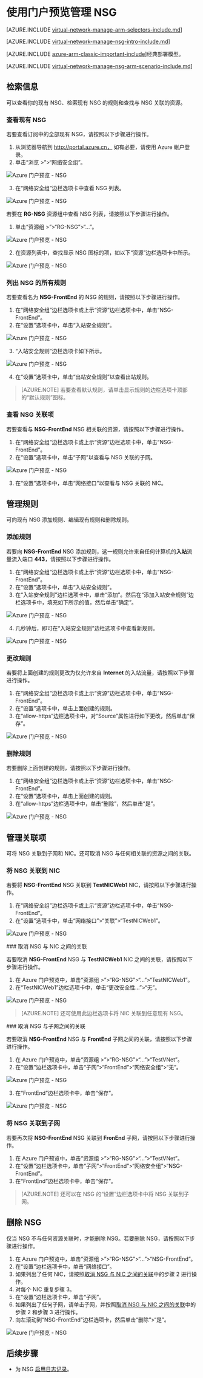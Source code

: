 <!-- ARM: tested -->

<properties 
   pageTitle="在 Resource Manager 中使用门户预览管理 NSG | Azure"
   description="了解如何在 Resource Manager 中使用门户预览管理现有 NSG"
   services="virtual-network"
   documentationCenter="na"
   authors="telmosampaio"
   manager="carmonm"
   editor=""
   tags="azure-resource-manager"
/>
<tags
	ms.service="virtual-network"
	ms.date="03/14/2016"
	wacn.date="07/04/2016"/>

# 使用门户预览管理 NSG

[AZURE.INCLUDE [virtual-network-manage-arm-selectors-include.md](../includes/virtual-network-manage-nsg-arm-selectors-include.md)]

[AZURE.INCLUDE [virtual-network-manage-nsg-intro-include.md](../includes/virtual-network-manage-nsg-intro-include.md)]

[AZURE.INCLUDE [azure-arm-classic-important-include](../includes/learn-about-deployment-models-rm-include.md)]经典部署模型。

[AZURE.INCLUDE [virtual-network-manage-nsg-arm-scenario-include.md](../includes/virtual-network-manage-nsg-arm-scenario-include.md)]

## 检索信息

可以查看你的现有 NSG、检索现有 NSG 的规则和查找与 NSG 关联的资源。

### 查看现有 NSG
若要查看订阅中的全部现有 NSG，请按照以下步骤进行操作。

1. 从浏览器导航到 http://portal.azure.cn， 如有必要，请使用 Azure 帐户登录。
2. 单击“浏览 >”>“网络安全组”。

![Azure 门户预览 - NSG](./media/virtual-network-manage-nsg-arm-portal/figure1.png)

3. 在“网络安全组”边栏选项卡中查看 NSG 列表。

![Azure 门户预览 - NSG](./media/virtual-network-manage-nsg-arm-portal/figure2.png)

若要在 **RG-NSG** 资源组中查看 NSG 列表，请按照以下步骤进行操作。

1. 单击“资源组 >”>“RG-NSG”>“...”。

![Azure 门户预览 - NSG](./media/virtual-network-manage-nsg-arm-portal/figure3.png)

2. 在资源列表中，查找显示 NSG 图标的项，如以下“资源”边栏选项卡中所示。

![Azure 门户预览 - NSG](./media/virtual-network-manage-nsg-arm-portal/figure4.png)
		 
### 列出 NSG 的所有规则

若要查看名为 **NSG-FrontEnd** 的 NSG 的规则，请按照以下步骤进行操作。

1. 在“网络安全组”边栏选项卡或上示“资源”边栏选项卡中，单击“NSG-FrontEnd”。
2. 在“设置”选项卡中，单击“入站安全规则”。

![Azure 门户预览 - NSG](./media/virtual-network-manage-nsg-arm-portal/figure5.png)

3. “入站安全规则”边栏选项卡如下所示。

![Azure 门户预览 - NSG](./media/virtual-network-manage-nsg-arm-portal/figure6.png)

4. 在“设置”选项卡中，单击“出站安全规则”以查看出站规则。

>[AZURE.NOTE] 若要查看默认规则，请单击显示规则的边栏选项卡顶部的“默认规则”图标。

### 查看 NSG 关联项

若要查看与 **NSG-FrontEnd** NSG 相关联的资源，请按照以下步骤进行操作。

1. 在“网络安全组”边栏选项卡或上示“资源”边栏选项卡中，单击“NSG-FrontEnd”。
2. 在“设置”选项卡中，单击“子网”以查看与 NSG 关联的子网。

![Azure 门户预览 - NSG](./media/virtual-network-manage-nsg-arm-portal/figure7.png)

3. 在“设置”选项卡中，单击“网络接口”以查看与 NSG 关联的 NIC。

## 管理规则

可向现有 NSG 添加规则、编辑现有规则和删除规则。

### 添加规则

若要向 **NSG-FrontEnd** NSG 添加规则，这一规则允许来自任何计算机的**入站**流量流入端口 **443**，请按照以下步骤进行操作。

1. 在“网络安全组”边栏选项卡或上示“资源”边栏选项卡中，单击“NSG-FrontEnd”。
2. 在“设置”选项卡中，单击“入站安全规则”。
3. 在“入站安全规则”边栏选项卡中，单击“添加”。然后在“添加入站安全规则”边栏选项卡中，填充如下所示的值，然后单击“确定”。

![Azure 门户预览 - NSG](./media/virtual-network-manage-nsg-arm-portal/figure8.png)

4. 几秒钟后，即可在“入站安全规则”边栏选项卡中查看新规则。

![Azure 门户预览 - NSG](./media/virtual-network-manage-nsg-arm-portal/figure9.png)

### 更改规则

若要将上面创建的规则更改为仅允许来自 **Internet** 的入站流量，请按照以下步骤进行操作。

1. 在“网络安全组”边栏选项卡或上示“资源”边栏选项卡中，单击“NSG-FrontEnd”。
2. 在“设置”选项卡中，单击上面创建的规则。
3. 在“allow-https”边栏选项卡中，对“Source”属性进行如下更改，然后单击“保存”。

![Azure 门户预览 - NSG](./media/virtual-network-manage-nsg-arm-portal/figure10.png)

### 删除规则

若要删除上面创建的规则，请按照以下步骤进行操作。

1. 在“网络安全组”边栏选项卡或上示“资源”边栏选项卡中，单击“NSG-FrontEnd”。
2. 在“设置”选项卡中，单击上面创建的规则。
3. 在“allow-https”边栏选项卡中，单击“删除”，然后单击“是”。

![Azure 门户预览 - NSG](./media/virtual-network-manage-nsg-arm-portal/figure11.png)

## 管理关联项

可将 NSG 关联到子网和 NIC。还可取消 NSG 与任何相关联的资源之间的关联。

### 将 NSG 关联到 NIC

若要将 **NSG-FrontEnd** NSG 关联到 **TestNICWeb1** NIC，请按照以下步骤进行操作。

1. 在“网络安全组”边栏选项卡或上示“资源”边栏选项卡中，单击“NSG-FrontEnd”。
2. 在“设置”选项卡中，单击“网络接口”>“关联”>“TestNICWeb1”。

![Azure 门户预览 - NSG](./media/virtual-network-manage-nsg-arm-portal/figure12.png)

###<a name="Dissociate-an-NSG-from-a-NIC"></a> 取消 NSG 与 NIC 之间的关联

若要取消 **NSG-FrontEnd** NSG 与 **TestNICWeb1** NIC 之间的关联，请按照以下步骤进行操作。

1. 在 Azure 门户预览中，单击“资源组 >”>“RG-NSG”>“...”>“TestNICWeb1”。
2. 在“TestNICWeb1”边栏选项卡中，单击“更改安全性...”>“无”。

![Azure 门户预览 - NSG](./media/virtual-network-manage-nsg-arm-portal/figure13.png)

>[AZURE.NOTE] 还可使用此边栏选项卡将 NIC 关联到任意现有 NSG。

###<a name="Dissociate-an-NSG-from-a-subnet"></a> 取消 NSG 与子网之间的关联

若要取消 **NSG-FrontEnd** NSG 与 **FrontEnd** 子网之间的关联，请按照以下步骤进行操作。

1. 在 Azure 门户预览中，单击“资源组 >”>“RG-NSG”>“...”>“TestVNet”。
2. 在“设置”边栏选项卡中，单击“子网”>“FrontEnd”>“网络安全组”>“无”。

![Azure 门户预览 - NSG](./media/virtual-network-manage-nsg-arm-portal/figure14.png)

3. 在“FrontEnd”边栏选项卡中，单击“保存”。

![Azure 门户预览 - NSG](./media/virtual-network-manage-nsg-arm-portal/figure15.png)

### 将 NSG 关联到子网

若要再次将 **NSG-FrontEnd** NSG 关联到 **FronEnd** 子网，请按照以下步骤进行操作。

1. 在 Azure 门户预览中，单击“资源组 >”>“RG-NSG”>“...”>“TestVNet”。
2. 在“设置”边栏选项卡中，单击“子网”>“FrontEnd”>“网络安全组”>“NSG-FrontEnd”。
3. 在“FrontEnd”边栏选项卡中，单击“保存”。

>[AZURE.NOTE] 还可以在 NSG 的“设置”边栏选项卡中将 NSG 关联到子网。

## 删除 NSG

仅当 NSG 不与任何资源关联时，才能删除 NSG。若要删除 NSG，请按照以下步骤进行操作。

1. 在 Azure 门户预览中，单击“资源组 >”>“RG-NSG”>“...”>“NSG-FrontEnd”。
2. 在“设置”边栏选项卡中，单击“网络接口”。
3. 如果列出了任何 NIC，请按照[取消 NSG 与 NIC 之间的关联](#Dissociate-an-NSG-from-a-NIC)中的步骤 2 进行操作。
4. 对每个 NIC 重复步骤 3。
5. 在“设置”边栏选项卡中，单击“子网”。
6. 如果列出了任何子网，请单击子网，并按照[取消 NSG 与 NIC 之间的关联](#Dissociate-an-NSG-from-a-subnet)中的步骤 2 和步骤 3 进行操作。
7. 向左滚动到“NSG-FrontEnd”边栏选项卡，然后单击“删除”>“是”。

![Azure 门户预览 - NSG](./media/virtual-network-manage-nsg-arm-portal/figure16.png)

## 后续步骤

- 为 NSG [启用日志记录](/documentation/articles/virtual-network-nsg-manage-log)。

<!---HONumber=Mooncake_0516_2016-->